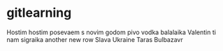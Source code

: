 # gitlearning
Hostim hostim posevaem s novim godom pivo vodka balalaika Valentin ti nam sigraika
another new row 
Slava Ukraine
Taras Bulbazavr
